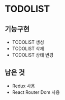 # TODOLIST

## 기능구현
- TODOLIST 생성
- TODOLIST 삭제
- TODOLIST 상태 변경

## 남은 것
- Redux 사용
- React Router Dom 사용
